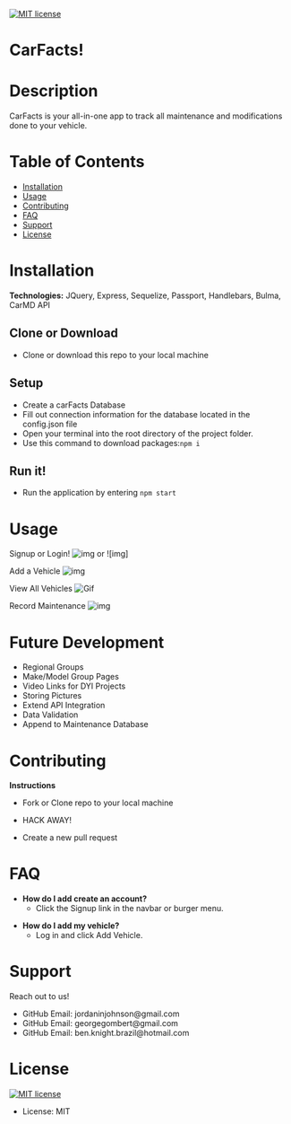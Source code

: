 <p><a href="https://lbesson.mit-license.org/"><img src="https://img.shields.io/badge/License-MIT-blue.svg" alt="MIT license"></a></p>

<h1>CarFacts!</h1>

<h1>Description</h1>

CarFacts is your all-in-one app to track all maintenance and modifications done to your vehicle.

<h1>Table of Contents</h1>

<ul>
<li><a href="#installation">Installation</a></li>
<li><a href="#usage">Usage</a></li>
<li><a href="#contributing">Contributing</a></li>
<li><a href="#faq">FAQ</a></li>
<li><a href="#support">Support</a></li>
<li><a href="#license">License</a></li>
</ul>

<h1>Installation</h1>

<strong>Technologies:</strong> JQuery, Express, Sequelize, Passport, Handlebars, Bulma, CarMD API
<h2>Clone or Download</h2>
<ul>
<li>Clone or download this repo to your local machine</li>
</ul>
<h2>Setup</h2>
<ul>
<li>Create a carFacts Database</li>
  <li>Fill out connection information for the database located in the config.json file</li>
  <li>Open your terminal into the root directory of the project folder.</li>
  <li>Use this command to download packages:<code>npm i</code></li>
</ul>

<h2>Run it!</h2>
<ul>
<li>Run the application by entering <code>npm start</code></li>
</ul>

<h1>Usage</h1>

Signup or Login!
![img]() or ![img]

Add a Vehicle
![img]()

View All Vehicles
![Gif]()

Record Maintenance
![img]()
<h1>Future Development</h1>
<ul>
  <li>Regional Groups</li>
  <li>Make/Model Group Pages</li>
  <li>Video Links for DYI Projects</li>
  <li>Storing Pictures</li>
  <li>Extend API Integration</li>
  <li>Data Validation</li>
  <li>Append to Maintenance Database</li>
</ul>

<h1>Contributing</h1>

<p><strong>Instructions</strong></p>
<ul>
<li>
<p>Fork or Clone repo to your local machine</p>
</li>
<li>
<p>HACK AWAY!</p>
</li>
<li>
<p>Create a new pull request</p>
</li>
</ul>

<h1>FAQ</h1>
<ul>
<li><strong>How do I add create an account?</strong>
<ul>
<li>Click the Signup link in the navbar or burger menu. </li>
</ul>
</ul>

<ul>
<li><strong>How do I add my vehicle?</strong>
<ul>
<li>Log in and click Add Vehicle. </li>
</ul>
</ul>

<h1>Support</h1>

Reach out to us! 
<ul>
<li>GitHub Email: jordaninjohnson@gmail.com</li>
<li>GitHub Email: georgegombert@gmail.com</li>
<li>GitHub Email: ben.knight.brazil@hotmail.com</li>
</ul>

<h1>License</h1>

<p><a href="https://lbesson.mit-license.org/"><img src="https://img.shields.io/badge/License-MIT-blue.svg" alt="MIT license"></a></p>

<ul>
<li>License: MIT</li>
</ul>
